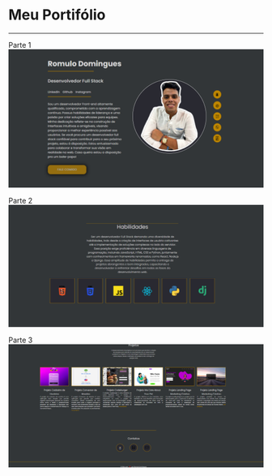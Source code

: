 <h1>Meu Portifólio</h1>
<hr>

<p>Parte 1

<img src="./imgTela/tela1.png">


<p>Parte 2

<img src="./imgTela/tela2.png">


<p>Parte 3

<img src="./imgTela/tela3.png">